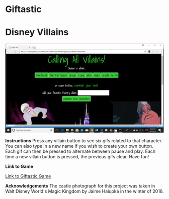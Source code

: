 # Giftastic
# Disney Villains


![In Action](/assets/images/screenshot.png "In Action")

**Instructions**
Press any villain button to see six gifs related to that character. You can also type in a new name if you wish to create your own button. Each gif can then be pressed to alternate between pause and play. Each time a new villain button is pressed, the previous gifs clear. Have fun!

**Link to Game**

[Link to Giftastic Game](https://jahalup.github.io/Giftastic/)

**Acknowledgements**
The castle photograph for this project was taken in Walt Disney World's Magic Kingdom by Jaime Halupka in the winter of 2016. 
